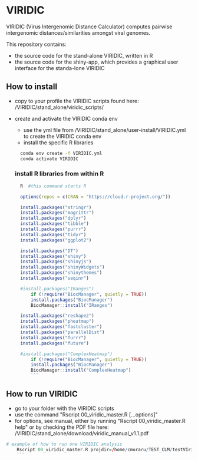 # VIRIDIC
VIRIDIC (Virus Intergenomic Distance Calculator) computes pairwise intergenomic distances/similarities amongst viral genomes. 

This repository contains:
- the source code for the stand-alone VIRIDIC, written in R
- the source code for the shiny-app, which provides a graphical user interface for the standa-lone VIRIDIC


## How to install

* copy to your profile the VIRIDIC scripts found here: /VIRIDIC/stand_alone/viridic_scripts/

* create and activate the VIRIDIC conda env

	- use the yml file from /VIRIDIC/stand_alone/user-install/VIRIDIC.yml to create the VIRIDIC conda env
	- install the specific R libraries
	
  ```bash
	conda env create -f VIRIDIC.yml
	conda activate VIRIDIC
	```
  ### install R libraries from within R
  ```bash
	R  #this command starts R
  	```
  
  ```R
	options(repos = c(CRAN = "https://cloud.r-project.org/"))

	install.packages("stringr")
	install.packages("magrittr")
	install.packages("dplyr")
	install.packages("tibble")
	install.packages("purrr")
	install.packages("tidyr")
	install.packages("ggplot2")

	install.packages("DT")
	install.packages("shiny")
	install.packages("shinyjs")
	install.packages("shinyWidgets")
  	install.packages("shinythemes")
	install.packages("seqinr")

	#install.packages("IRanges")
		if (!require("BiocManager", quietly = TRUE))
		install.packages("BiocManager")
		BiocManager::install("IRanges")

	install.packages("reshape2")
	install.packages("pheatmap")
	install.packages("fastcluster")
	install.packages("parallelDist")
  	install.packages("furrr")
	install.packages("future")

	#install.packages("ComplexHeatmap")
		if (!require("BiocManager", quietly = TRUE))
		install.packages("BiocManager")
		BiocManager::install("ComplexHeatmap")
		```

## How to run VIRIDIC

* go to your folder with the VIRIDIC scripts
* use the command "Rscript 00_viridic_master.R [...options]"
* for options, see manual, either by running "Rscript 00_viridic_master.R help" or by checking the PDF file here: /VIRIDIC/stand_alone/download/viridic_manual_v1.1.pdf
 
```R
# example of how to run one VIRIDIC analysis
	Rscript 00_viridic_master.R projdir=/home/cmoraru/TEST_CLM/testVIridic in=/home/cmoraru/TEST_CLM/Ebeline_rel.fna cpu=10
	```
